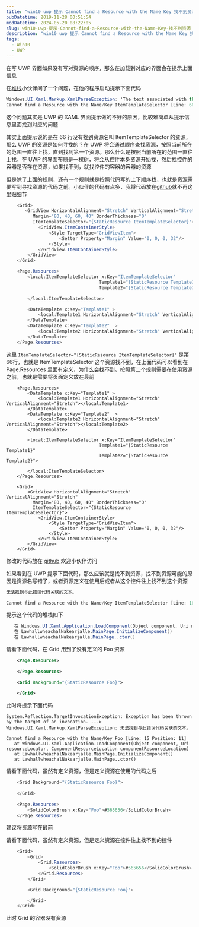 ```yaml
---
title: "win10 uwp 提示 Cannot find a Resource with the Name Key 找不到资源"
pubDatetime: 2019-11-28 00:51:54
modDatetime: 2024-05-20 08:22:05
slug: win10-uwp-提示-Cannot-find-a-Resource-with-the-Name-Key-找不到资源
description: "win10 uwp 提示 Cannot find a Resource with the Name Key 找不到资源"
tags:
  - Win10
  - UWP
---
```





在写 UWP 界面如果没有写对资源的顺序，那么在加载到对应的界面会在提示上面信息

<!--more-->


<!-- CreateTime:2019/11/28 8:51:54 -->

<!-- csdn -->

在[堆栈](https://stackoverflow.com/q/59073577/6116637)小伙伴问了一个问题，在他的程序启动提示下面代码

```csharp
Windows.UI.Xaml.Markup.XamlParseException: 'The text associated with this error code could not be found.
Cannot find a Resource with the Name/Key ItemTemplateSelector [Line: 66 Position: 19]'
```

这个问题其实是 UWP 的 XAML 界面提示做的不好的原因，比较难简单从提示信息里面找到对应的问题

其实上面提示说的是在 66 行没有找到资源名叫 ItemTemplateSelector 的资源，那么 UWP 的资源是如何寻找的？在 UWP 将会通过顺序查找资源，按照当前所在的范围一直往上找，直到找到第一个资源。那么什么是按照当前所在的范围一直往上找，在 UWP 的界面布局是一棵树，将会从控件本身资源开始找，然后找控件的容器是否存在资源，如果找不到，就找控件的容器的容器的资源

但是除了上面的规则，还有一个规则就是按照代码写的上下顺序找，也就是资源需要写到寻找资源的代码之前。小伙伴的代码有点多，我将代码放在[github](https://github.com/lindexi/lindexi_gd/tree/b2f8e1c8ddb5a2d2643a3e97b27140de1da7304e/LawhallwheachalNakearjalle)就不再这里贴细节

```csharp
    <Grid>
       <GridView HorizontalAlignment="Stretch" VerticalAlignment="Stretch"
          Margin="80, 40, 60, 40" BorderThickness="0"
          ItemTemplateSelector="{StaticResource ItemTemplateSelector}">
            <GridView.ItemContainerStyle>
                <Style TargetType="GridViewItem">
                    <Setter Property="Margin" Value="0, 0, 0, 32"/>
                </Style>
            </GridView.ItemContainerStyle>
        </GridView>
    </Grid>

    <Page.Resources>
        <local:ItemTemplateSelector x:Key="ItemTemplateSelector"
                                   Template1="{StaticResource Template1}"
                                   Template2="{StaticResource Template2}">

        </local:ItemTemplateSelector>

        <DataTemplate x:Key="Template1" >
            <local:Template1 HorizontalAlignment="Stretch" VerticalAlignment="Stretch"></local:Template1>
        </DataTemplate>
        <DataTemplate x:Key="Template2"  >
            <local:Template2 HorizontalAlignment="Stretch" VerticalAlignment="Stretch"></local:Template2>
        </DataTemplate>
    </Page.Resources>
```

这里 `ItemTemplateSelector="{StaticResource ItemTemplateSelector}"` 是第66行，也就是 ItemTemplateSelector 这个资源找不到，在上面代码可以看到在 Page.Resources 里面有定义，为什么会找不到。按照第二个规则需要在使用资源之前，也就是需要将页面定义放在最前

```
    <Page.Resources>
        <DataTemplate x:Key="Template1" >
            <local:Template1 HorizontalAlignment="Stretch" VerticalAlignment="Stretch"></local:Template1>
        </DataTemplate>
        <DataTemplate x:Key="Template2"  >
            <local:Template2 HorizontalAlignment="Stretch" VerticalAlignment="Stretch"></local:Template2>
        </DataTemplate>

        <local:ItemTemplateSelector x:Key="ItemTemplateSelector"
                                   Template1="{StaticResource Template1}"
                                   Template2="{StaticResource Template2}">

        </local:ItemTemplateSelector>
    </Page.Resources>

    <Grid>
        <GridView HorizontalAlignment="Stretch" VerticalAlignment="Stretch"
          Margin="80, 40, 60, 40" BorderThickness="0"
          ItemTemplateSelector="{StaticResource ItemTemplateSelector}">
            <GridView.ItemContainerStyle>
                <Style TargetType="GridViewItem">
                    <Setter Property="Margin" Value="0, 0, 0, 32"/>
                </Style>
            </GridView.ItemContainerStyle>
        </GridView>
    </Grid>
```

修改的代码放在 [github](https://github.com/lindexi/lindexi_gd/commit/ca49c76909fca81fb6518247a732219bb5f0d9a6) 欢迎小伙伴访问

如果看到在 UWP 提示下面代码，那么应该就是找不到资源，找不到资源可能的原因是资源名写错了，或者资源定义在使用后或者从这个控件往上找不到这个资源

```csharp
无法找到与此错误代码关联的文本。

Cannot find a Resource with the Name/Key ItemTemplateSelector [Line: 16 Position: 11]
```

提示这个代码的堆栈如下

```csharp
   在 Windows.UI.Xaml.Application.LoadComponent(Object component, Uri resourceLocator, ComponentResourceLocation componentResourceLocation)
   在 LawhallwheachalNakearjalle.MainPage.InitializeComponent()
   在 LawhallwheachalNakearjalle.MainPage..ctor() 
```

请看下面代码，在 Grid 用到了没有定义的 Foo 资源

```xml
    <Page.Resources>
     
    </Page.Resources>

    <Grid Background="{StaticResource Foo}">
     
    </Grid>
```

此时将提示下面代码

```
System.Reflection.TargetInvocationException: Exception has been thrown by the target of an invocation. ---> Windows.UI.Xaml.Markup.XamlParseException: 无法找到与此错误代码关联的文本。

Cannot find a Resource with the Name/Key Foo [Line: 15 Position: 11]
   at Windows.UI.Xaml.Application.LoadComponent(Object component, Uri resourceLocator, ComponentResourceLocation componentResourceLocation)
   at LawhallwheachalNakearjalle.MainPage.InitializeComponent()
   at LawhallwheachalNakearjalle.MainPage..ctor()
```

请看下面代码，虽然有定义资源，但是定义资源在使用的代码之后

```csharp
    <Grid Background="{StaticResource Foo}">
     
    </Grid>
    
    <Page.Resources>
        <SolidColorBrush x:Key="Foo">#565656</SolidColorBrush>
    </Page.Resources>
```

建议将资源写在最前

请看下面代码，虽然有定义资源，但是定义资源在控件往上找不到的控件

```csharp
    <Grid>
        <Grid>
            <Grid.Resources>
                <SolidColorBrush x:Key="Foo">#565656</SolidColorBrush>
            </Grid.Resources>
        </Grid>

        <Grid Background="{StaticResource Foo}">

        </Grid>
    </Grid>
```

此时 Grid 的容器没有资源

